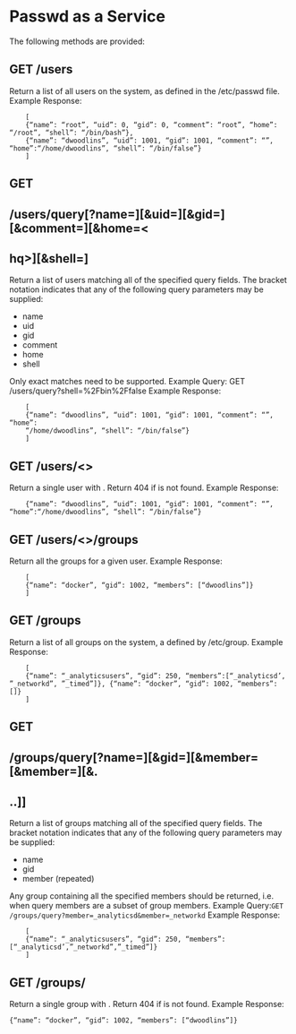 # Passwd as a Service

The following methods are provided:

## GET /users

Return a list of all users on the system, as defined in the /etc/passwd file.
Example Response:
```
    [
    {“name”: “root”, “uid”: 0, “gid”: 0, “comment”: “root”, “home”: “/root”, “shell”: “/bin/bash”},
    {“name”: “dwoodlins”, “uid”: 1001, “gid”: 1001, “comment”: “”, “home”:“/home/dwoodlins”, “shell”: “/bin/false”}
    ]
```
## GET

## /users/query[?name=<nq>][&uid=<uq>][&gid=<gq>][&comment=<cq>][&home=<
## hq>][&shell=<sq>]

Return a list of users matching all of the specified query fields. The bracket notation indicates that any of the
following query parameters may be supplied:

- name
- uid
- gid
- comment
- home
- shell

Only exact matches need to be supported.
Example Query: ​GET /users/query?shell=%2Fbin%2Ffalse
Example Response:
```
    [
    {“name”: “dwoodlins”, “uid”: 1001, “gid”: 1001, “comment”: “”, “home”:
    “/home/dwoodlins”, “shell”: “/bin/false”}
    ]
```
## GET /users/<<uid>>

Return a single user with <uid>. Return 404 if <uid> is not found.
Example Response:
```
    {“name”: “dwoodlins”, “uid”: 1001, “gid”: 1001, “comment”: “”, “home”:“/home/dwoodlins”, “shell”: “/bin/false”}
```
## GET /users/<<uid>>/groups

Return all the groups for a given user.
Example Response:
```
    [
    {“name”: “docker”, “gid”: 1002, “members”: [“dwoodlins”]}
    ]
```
## GET /groups

Return a list of all groups on the system, a defined by /etc/group.
Example Response:
```
    [
    {“name”: “_analyticsusers”, “gid”: 250, “members”:[“_analyticsd’, ”_networkd”, ”_timed”]}, {“name”: “docker”, “gid”: 1002, “members”: []}
    ]
```

## GET

## /groups/query[?name=<nq>][&gid=<gq>][&member=<mq1>[&member=<mq2>][&.

## ..]]

Return a list of groups matching all of the specified query fields. The bracket notation indicates that any of the
following query parameters may be supplied:

- name
- gid
- member (repeated)

Any group containing all the specified members should be returned, i.e. when query members are a subset of
group members.
Example Query: ​```GET /groups/query?member=_analyticsd&member=_networkd```
Example Response:
```
    [
    {“name”: “_analyticsusers”, “gid”: 250, “members”:[“_analyticsd’,”_networkd”,”_timed”]}
    ]
```

## GET /groups/<gid>

Return a single group with <gid>. Return 404 if <gid> is not found.
Example Response:
```
{“name”: “docker”, “gid”: 1002, “members”: [“dwoodlins”]}
```

